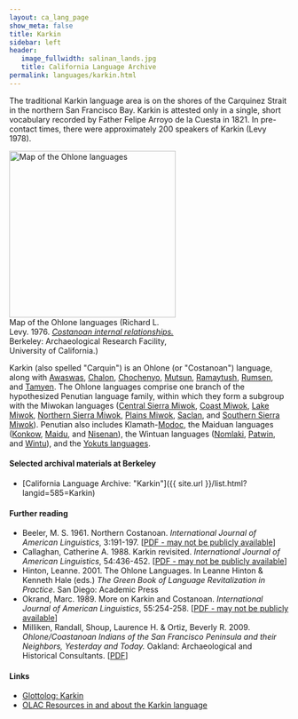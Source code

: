 ```yaml
---
layout: ca_lang_page
show_meta: false
title: Karkin
sidebar: left
header:
   image_fullwidth: salinan_lands.jpg
   title: California Language Archive
permalink: languages/karkin.html
---
```


The traditional Karkin language area is on the shores of the Carquinez Strait in the northern San Francisco Bay. Karkin is attested only in a single, short vocabulary recorded by Father Felipe Arroyo de la Cuesta in 1821. In pre-contact times, there were approximately 200 speakers of Karkin (Levy 1978).

<div class="image fit right" style="width: 300px;">
<a href="https://berkeley.box.com/v/ohlone-languages-map"><img alt="Map of the Ohlone languages" src="{{ site.urlimg }}ohlone-languages-map-small.jpg" width="300px"/></a>
<div class="caption">
Map of the Ohlone languages (Richard L. Levy. 1976. <a href="http://dpg.lib.berkeley.edu/webdb/anthpubs/search?all=&amp;volumeid=66&amp;item=1"><em>Costanoan internal relationships.</em></a> Berkeley: Archaeological Research Facility, University of California.)
</div>
</div>

Karkin (also spelled "Carquin") is an Ohlone (or "Costanoan") language, along with [Awaswas](awaswas.html), [Chalon](chalon.html), [Chochenyo](chochenyo.html), [Mutsun](mutsun.html), [Ramaytush](ramaytush.html), [Rumsen](rumsen.html), and [Tamyen](tamyen.html). The Ohlone languages comprise one branch of the hypothesized Penutian language family, within which they form a subgroup with the Miwokan languages ([Central Sierra Miwok](central-sierra-miwok.html), [Coast Miwok](coast-miwok.html), [Lake Miwok](lake-miwok.html), [Northern Sierra Miwok](northern-sierra-miwok.html), [Plains Miwok](plains-miwok.html), [Saclan](saclan.html), and [Southern Sierra Miwok](southern-sierra-miwok.html)). Penutian also includes Klamath-[Modoc](modoc.html), the Maiduan languages ([Konkow](konkow.html), [Maidu](maidu.html), and [Nisenan](nisenan.html)), the Wintuan languages ([Nomlaki](nomlaki.html), [Patwin](patwin.html), and [Wintu](wintu.html)), and the [Yokuts languages](yokuts.html).

#### Selected archival materials at Berkeley

* [California Language Archive: "Karkin"]({{ site.url }}/list.html?langid=585=Karkin)

#### Further reading

* Beeler, M. S. 1961. Northern Costanoan. *International Journal of American Linguistics*, 3:191-197. [[PDF - may not be publicly available](https://www.jstor.org/stable/1264228?seq=1#metadata_info_tab_contents)]
* Callaghan, Catherine A. 1988. Karkin revisited. *International Journal of American Linguistics*, 54:436-452. [[PDF - may not be publicly available](https://www.jstor.org/stable/1265103?seq=1#metadata_info_tab_contents)]
* Hinton, Leanne. 2001. The Ohlone Languages. In Leanne Hinton &amp; Kenneth Hale (eds.) *The Green Book of Language Revitalization in Practice*. San Diego: Academic Press
* Okrand, Marc. 1989. More on Karkin and Costanoan. *International Journal of American Linguistics*, 55:254-258. [[PDF - may not be publicly available](https://www.journals.uchicago.edu/doi/10.1086/466117)]
* Milliken, Randall, Shoup, Laurence H. &amp; Ortiz, Beverly R. 2009. *Ohlone/Coastanoan Indians of the San Francisco Peninsula and their Neighbors, Yesterday and Today.* Oakland: Archaeological and Historical Consultants. [[PDF](https://digitalcommons.csumb.edu/cgi/viewcontent.cgi?article=1005&amp;context=hornbeck_ind_1)]

#### Links

* [Glottolog: Karkin](https://glottolog.org/resource/languoid/id/kark1259)
* [OLAC Resources in and about the Karkin language](http://www.language-archives.org/language/krb)

